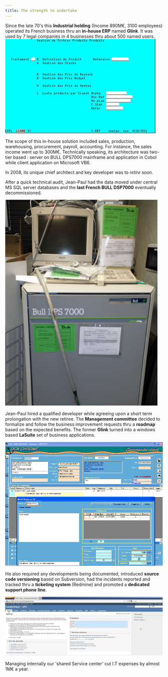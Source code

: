 ```yaml
---
title: The strength to undertake
---
```



Since the late 70's this **Industrial holding** (Income 890M€, 3100 employees) operated its French business thru an **in-house ERP** named __Glink__. It was used by 7 legal companies in 4 businesses thru about 500 named users.
![The strength to undertake - Rail business](assets/img/mission/proj-2/DPS7000Menu.jpg)

The scope of this in-house solution included sales, production, warehousing, procurement, payroll, accounting. For instance, the sales income went up to 300M€. Technically speaking, its architecture was two-tier based : server on BULL DPS7000 mainframe and application in Cobol while client application on Microsoft VB6.

In 2008, its unique chief architect and key developer was to *retire soon*.


After a quick technical audit, Jean-Paul had the data moved under central MS SQL server databases and the **last French BULL DSP7000** eventually decommissioned.

![The strength to undertake - LaSuite](assets/img/mission/proj-2/DPS7000Decommissionned.jpg)

Jean-Paul hired a qualified developer while agreeing upon a short term prolongation with the new retiree. The **Management committee** decided to formalize and follow the business improvement requests thru a **roadmap** based on the expected benefits. The former __Glink__ turned into a windows based __LaSuite__ set of business applications.

![The strength to undertake - LaSuite](assets/img/mission/proj-2/LaSuite_ADV_Cde.jpg)

He also required any developments being documented, introduced **source code versioning** based on Subversion, had the incidents reported and tracked thru a **ticketing system** (Redmine) and promoted a **dedicated support phone line**.

![The strength to undertake - Redmine](assets/img/mission/proj-2/GoupITProjectsIntranet.jpg)

Managing internally our 'shared Service center' cut I.T expenses by almost 1M€ a year.
